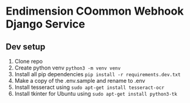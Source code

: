 # Endimension COommon Webhook Django Service

## Dev setup

1. Clone repo
2. Create python venv `python3 -m venv venv`
3. Install all pip dependencies `pip install -r requirements.dev.txt`
4. Make a copy of the .env.sample and rename to .env
5. Install tesseract using `sudo apt-get install tesseract-ocr`
6. Install tkinter for Ubuntu using `sudo apt-get install python3-tk`